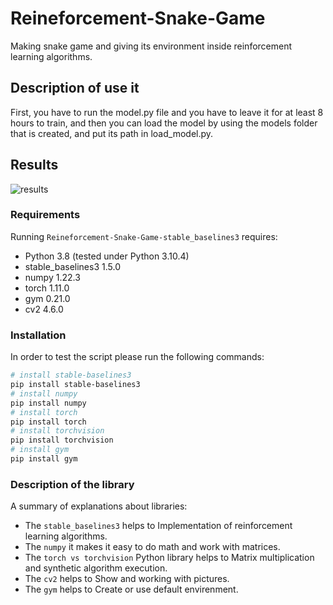 # Reineforcement-Snake-Game
Making snake game and giving its environment inside reinforcement learning algorithms.

## Description of use it
First, you have to run the model.py file and you have to leave it for at least 8 hours to train, and then you can load the model by using the models folder that is created, and put its path in load_model.py.

## Results
![results](https://user-images.githubusercontent.com/113052872/191728344-ef7c7448-5ea3-4a6c-bd6c-70db54013774.gif)

### Requirements
Running `Reineforcement-Snake-Game-stable_baselines3` requires:
* Python 3.8 (tested under Python 3.10.4)
* stable_baselines3 1.5.0
* numpy 1.22.3
* torch 1.11.0
* gym 0.21.0
* cv2 4.6.0

### Installation
In order to test the script please run the following commands:
```sh
# install stable-baselines3
pip install stable-baselines3
# install numpy
pip install numpy
# install torch
pip install torch
# install torchvision
pip install torchvision
# install gym
pip install gym
```

### Description of the library
A summary of explanations about libraries:
* The `stable_baselines3` helps to Implementation of reinforcement learning algorithms.
* The `numpy` it makes it easy to do math and work with matrices.
* The `torch vs torchvision` Python  library helps to Matrix multiplication and synthetic algorithm execution.
* The `cv2` helps to Show and working with pictures.
* The `gym` helps to Create or use default envirenment.


